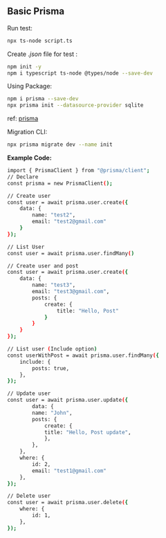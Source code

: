 ## Basic Prisma

Run test:

```bash
npx ts-node script.ts
```

Create _.json_ file for test :

```bash
npm init -y
npm i typescript ts-node @types/node --save-dev
```

Using Package:

```bash
npm i prisma --save-dev
npx prisma init --datasource-provider sqlite
```

ref: [prisma](https://www.prisma.io/docs/accelerate/getting-started)

Migration CLI:

```bash
npx prisma migrate dev --name init
```

**Example Code:**

```bash
import { PrismaClient } from "@prisma/client";
// Declare
const prisma = new PrismaClient();
```

```bash
// Create user
const user = await prisma.user.create({
    data: {
        name: "test2",
        email: "test2@gmail.com"
    }
});

// List User
const user = await prisma.user.findMany()

// Create user and post
const user = await prisma.user.create({
    data: {
        name: "test3",
        email: "test3@gmail.com",
        posts: {
            create: {
                title: "Hello, Post"
            }
        }
    }
});

// List user (Include option)
const userWithPost = await prisma.user.findMany({
    include: {
        posts: true,
    },
});

// Update user
const user = await prisma.user.update({
        data: {
        name: "John",
        posts: {
            create: {
            title: "Hello, Post update",
            },
        },
    },
    where: {
        id: 2,
        email: "test1@gmail.com"
    },
});

// Delete user
const user = await prisma.user.delete({
    where: {
        id: 1,
    },
});
```
